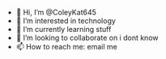 - 👋 Hi, I’m @ColeyKat645
- 👀 I’m interested in  technology
- 🌱 I’m currently learning  stuff
- 💞️ I’m looking to collaborate  on i dont know
- 📫 How to reach me:  email me

<!---
ColeyKat645/ColeyKat645 is a ✨ special ✨ repository because its `README.md` (this file) appears on your GitHub profile.
You can click the Preview link to take a look at your changes.
--->
